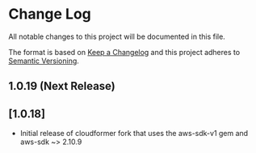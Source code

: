 # Change Log
All notable changes to this project will be documented in this file.

The format is based on [Keep a Changelog](http://keepachangelog.com/)
and this project adheres to [Semantic Versioning](http://semver.org/).

## 1.0.19 (Next Release)

## [1.0.18]
  * Initial release of cloudformer fork that uses the aws-sdk-v1 gem and aws-sdk ~> 2.10.9

